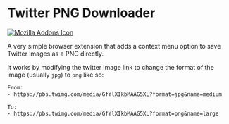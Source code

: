 # Twitter PNG Downloader

[![Mozilla Addons Icon]][Mozilla Addons]

[Mozilla Addons Icon]: https://img.shields.io/badge/Mozilla%20Addons-Save%20Twitter%20Image%20as%20PNG-orange.svg
[Mozilla Addons]: https://addons.mozilla.org/en-US/firefox/addon/save-twitter-image-as-png

A very simple browser extension that adds a context menu option to save Twitter
images as a PNG directly.

It works by modifying the twitter image link to change the format of the image
(usually `jpg`) to `png` like so:

```txt
From:
- https://pbs.twimg.com/media/GfYlXIkbMAAG5XL?format=jpg&name=medium

To:
- https://pbs.twimg.com/media/GfYlXIkbMAAG5XL?format=png&name=large
```
